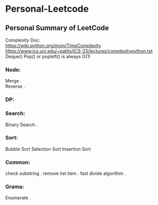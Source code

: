 # Personal-Leetcode
## Personal Summary of LeetCode

Complexity Doc:  
https://wiki.python.org/moin/TimeComplexity  
https://www.ics.uci.edu/~pattis/ICS-33/lectures/complexitypython.txt  
Deque() Pop() or popleft() is always O(1)

### Node:
Merge .  
Reverse . 

### DP:

### Search:
Binary Search . 

### Sort:
Bubble Sort
Selection Sort
Insertion Sort


### Common:
check substring . 
remove list item . 
fast divide algorithm . 

### Grama:
Enumerate . 

